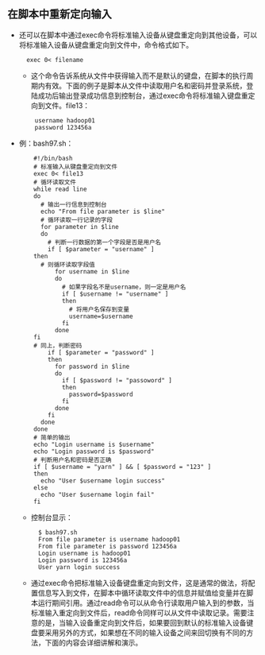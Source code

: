 ## 在脚本中重新定向输入

* 还可以在脚本中通过exec命令将标准输入设备从键盘重定向到其他设备，可以将标准输入设备从键盘重定向到文件中，命令格式如下。

        exec 0< filename

   * 这个命令告诉系统从文件中获得输入而不是默认的键盘，在脚本的执行周期内有效。下面的例子是脚本从文件中读取用户名和密码并登录系统，登陆成功后输出登录成功信息到控制台，通过exec命令将标准输入键盘重定向到文件。file13：
   
          username hadoop01 
          password 123456a

* 例：bash97.sh：

          #!/bin/bash
          # 标准输入从键盘重定向到文件
          exec 0< file13
          # 循环读取文件
          while read line
          do
            # 输出一行信息到控制台
            echo "From file parameter is $line"
            # 循环读取一行记录的字段
            for parameter in $line
            do
              # 判断一行数据的第一个字段是否是用户名
              if [ $parameter = "username" ]
          then
            # 则循环读取字段值
                for username in $line
                do
                  # 如果字段名不是username，则一定是用户名
                  if [ $username != "username" ]
                  then
                    # 将用户名保存到变量
                    username=$username
                  fi
                done 
          fi  
          # 同上，判断密码
              if [ $parameter = "password" ]
              then
                for password in $line
                do
                  if [ $password != "passoword" ]
                  then
                    password=$password
                  fi
                done
              fi
            done
          done 
          # 简单的输出
          echo "Login username is $username"
          echo "Login password is $password"
          # 判断用户名和密码是否正确
          if [ $username = "yarn" ] && [ $password = "123" ]
          then
            echo "User $username login success"
          else
            echo "User $username login fail"
          fi

  * 控制台显示：
  
          $ bash97.sh
          From file parameter is username hadoop01
          From file parameter is password 123456a
          Login username is hadoop01
          Login password is 123456a
          User yarn login success

   * 通过exec命令把标准输入设备键盘重定向到文件，这是通常的做法，将配置信息写入到文件，在脚本中循环读取文件中的信息并赋值给变量并在脚本运行期间引用。通过read命令可以从命令行读取用户输入到的参数，当标准输入重定向到文件后，read命令同样可以从文件中读取记录。需要注意的是，当输入设备重定向到文件后，如果要回到默认的标准输入设备键盘要采用另外的方式，如果想在不同的输入设备之间来回切换有不同的方法，下面的内容会详细讲解和演示。
